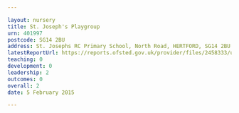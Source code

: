 ```yaml
---

layout: nursery
title: St. Joseph's Playgroup
urn: 401997
postcode: SG14 2BU
address: St. Josephs RC Primary School, North Road, HERTFORD, SG14 2BU
latestReportUrl: https://reports.ofsted.gov.uk/provider/files/2458333/urn/401997.pdf
teaching: 0
development: 0
leadership: 2
outcomes: 0
overall: 2
date: 5 February 2015

---
```

